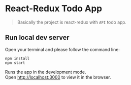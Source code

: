 # React-Redux Todo App 

> Basically the project is react-redux with `API` todo app.

## Run local dev server
Open your terminal and please follow the command line:
```
npm install
npm start
```


Runs the app in the development mode.<br />
Open [http://localhost:3000](http://localhost:3000) to view it in the browser.
